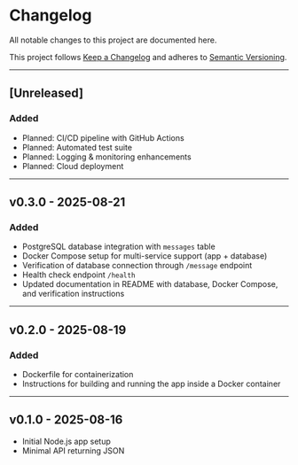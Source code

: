 # Changelog

All notable changes to this project are documented here.

This project follows [Keep a Changelog](https://keepachangelog.com/en/1.0.0/) and adheres to [Semantic Versioning](https://semver.org/spec/v2.0.0.html).

---

## [Unreleased]
### Added
- Planned: CI/CD pipeline with GitHub Actions
- Planned: Automated test suite
- Planned: Logging & monitoring enhancements
- Planned: Cloud deployment

---

## v0.3.0 - 2025-08-21
### Added
- PostgreSQL database integration with `messages` table
- Docker Compose setup for multi-service support (app + database)
- Verification of database connection through `/message` endpoint
- Health check endpoint `/health`
- Updated documentation in README with database, Docker Compose, and verification instructions

---

## v0.2.0 - 2025-08-19
### Added
- Dockerfile for containerization
- Instructions for building and running the app inside a Docker container

---

## v0.1.0 - 2025-08-16
- Initial Node.js app setup
- Minimal API returning JSON
